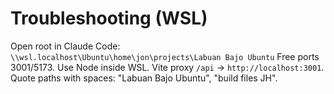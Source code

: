 # Troubleshooting (WSL)
Open root in Claude Code: `\\wsl.localhost\Ubuntu\home\jon\projects\Labuan Bajo Ubuntu`
Free ports 3001/5173. Use Node inside WSL. Vite proxy `/api` → `http://localhost:3001`.
Quote paths with spaces: "Labuan Bajo Ubuntu", "build files JH".
